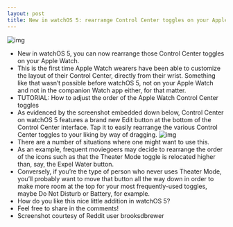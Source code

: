 ```yaml
---
layout: post
title: New in watchOS 5: rearrange Control Center toggles on your Apple Watch
---
```

![img](http://media.idownloadblog.com/wp-content/uploads/2017/04/Apple-Watch-NikeLab-Highsnobiety-image-004.jpg)
* New in watchOS 5, you can now rearrange those Control Center toggles on your Apple Watch.
* This is the first time Apple Watch wearers have been able to customize the layout of their Control Center, directly from their wrist. Something like that wasn’t possible before watchOS 5, not on your Apple Watch and not in the companion Watch app either, for that matter.
* TUTORIAL: How to adjust the order of the Apple Watch Control Center toggles
* As evidenced by the screenshot embedded down below, Control Center on watchOS 5 features a brand new Edit button at the bottom of the Control Center interface. Tap it to easily rearrange the various Control Center toggles to your liking by way of dragging.
![img](http://media.idownloadblog.com/wp-content/uploads/2018/06/watchOS-5-rearrange-toggles-Control-Center-Apple-Watch.png)
* There are a number of situations where one might want to use this.
* As an example, frequent moviegoers may decide to rearrange the order of the icons such as that the Theater Mode toggle is relocated higher than, say, the Expel Water button.
* Conversely, if you’re the type of person who never uses Theater Mode, you’ll probably want to move that button all the way down in order to make more room at the top for your most frequently-used toggles, maybe Do Not Disturb or Battery, for example.
* How do you like this nice little addition in watchOS 5?
* Feel free to share in the comments!
* Screenshot courtesy of Reddit user brooksdbrewer


